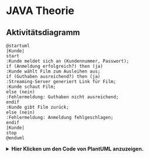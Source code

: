 # JAVA Theorie

## Aktivitätsdiagramm

```plantuml
@startuml
|Kunde|
start
:Kunde meldet sich an (Kundennummer, Passwort);
if (Anmeldung erfolgreich?) then (ja)
:Kunde wählt Film zum Ausleihen aus;
if (Guthaben ausreichend?) then (ja)
:Streaming-Server generiert Link für Film;
:Kunde schaut Film;
else (nein)
:Fehlermeldung: Guthaben nicht ausreichend;
endif
:Kunde gibt Film zurück;
else (nein)
:Fehlermeldung: Anmeldung fehlgeschlagen;
endif
|Kunde|
stop
@enduml
```
<details>
  <summary><b>Hier Klicken um den Code von PlantUML anzuzeigen.</b></summary>

  ```
@startuml
|Kunde|
start
:Kunde meldet sich an (Kundennummer, Passwort);
if (Anmeldung erfolgreich?) then (ja)
:Kunde wählt Film zum Ausleihen aus;
if (Guthaben ausreichend?) then (ja)
:Streaming-Server generiert Link für Film;
:Kunde schaut Film;
else (nein)
:Fehlermeldung: Guthaben nicht ausreichend;
endif
:Kunde gibt Film zurück;
else (nein)
:Fehlermeldung: Anmeldung fehlgeschlagen;
endif
|Kunde|
stop
@enduml
```

</details>